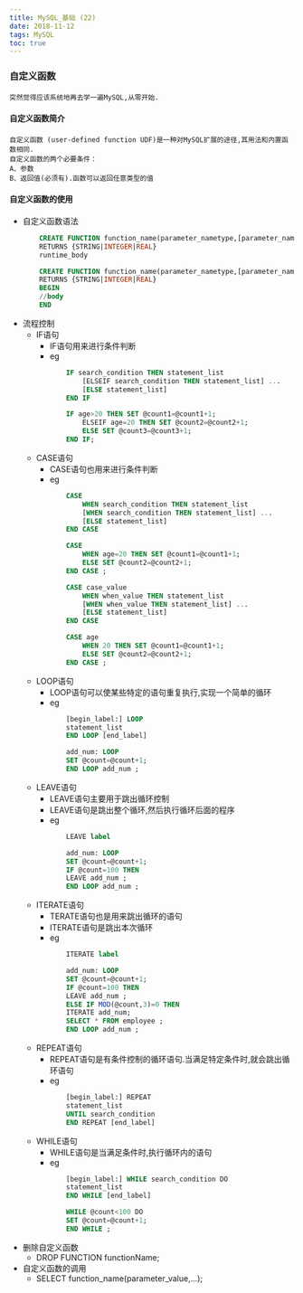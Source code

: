 ```yaml
---
title: MySQL_基础 (22)
date: 2018-11-12
tags: MySQL
toc: true
---
```


### 自定义函数
    突然觉得应该系统地再去学一遍MySQL,从零开始.

<!-- more -->

#### 自定义函数简介
    自定义函数 (user-defined function UDF)是一种对MySQL扩展的途径,其用法和内置函数相同.
    自定义函数的两个必要条件：
    A、参数
    B、返回值(必须有).函数可以返回任意类型的值

#### 自定义函数的使用
- 自定义函数语法
    ```sql
        CREATE FUNCTION function_name(parameter_nametype,[parameter_name type,...])
        RETURNS {STRING|INTEGER|REAL}
        runtime_body

        CREATE FUNCTION function_name(parameter_nametype,[parameter_name type,...])
        RETURNS {STRING|INTEGER|REAL}
        BEGIN
        //body
        END
    ```
- 流程控制
    * IF语句
        * IF语句用来进行条件判断
        * eg
            ```sql
                IF search_condition THEN statement_list 
                    [ELSEIF search_condition THEN statement_list] ... 
                    [ELSE statement_list] 
                END IF 

                IF age>20 THEN SET @count1=@count1+1;  
                    ELSEIF age=20 THEN SET @count2=@count2+1;  
                    ELSE SET @count3=@count3+1;  
                END IF;
            ```
    * CASE语句
        * CASE语句也用来进行条件判断
        * eg
            ```sql
                CASE 
                    WHEN search_condition THEN statement_list 
                    [WHEN search_condition THEN statement_list] ... 
                    [ELSE statement_list] 
                END CASE 

                CASE 
                    WHEN age=20 THEN SET @count1=@count1+1; 
                    ELSE SET @count2=@count2+1; 
                END CASE ; 

                CASE case_value 
                    WHEN when_value THEN statement_list 
                    [WHEN when_value THEN statement_list] ... 
                    [ELSE statement_list] 
                END CASE 

                CASE age 
                    WHEN 20 THEN SET @count1=@count1+1; 
                    ELSE SET @count2=@count2+1; 
                END CASE ; 
            ```
    * LOOP语句
        * LOOP语句可以使某些特定的语句重复执行,实现一个简单的循环
        * eg
            ```sql
                [begin_label:] LOOP 
                statement_list 
                END LOOP [end_label] 

                add_num: LOOP  
                SET @count=@count+1;  
                END LOOP add_num ; 
            ```
    * LEAVE语句
        * LEAVE语句主要用于跳出循环控制
        * LEAVE语句是跳出整个循环,然后执行循环后面的程序
        * eg
            ```sql
                LEAVE label

                add_num: LOOP 
                SET @count=@count+1; 
                IF @count=100 THEN 
                LEAVE add_num ; 
                END LOOP add_num ; 
            ```
    * ITERATE语句
        * TERATE语句也是用来跳出循环的语句
        * ITERATE语句是跳出本次循环
        * eg
            ```sql
                ITERATE label

                add_num: LOOP 
                SET @count=@count+1; 
                IF @count=100 THEN 
                LEAVE add_num ; 
                ELSE IF MOD(@count,3)=0 THEN 
                ITERATE add_num; 
                SELECT * FROM employee ; 
                END LOOP add_num ; 
            ```
    * REPEAT语句
        * REPEAT语句是有条件控制的循环语句.当满足特定条件时,就会跳出循环语句
        * eg
            ```sql
                [begin_label:] REPEAT 
                statement_list 
                UNTIL search_condition 
                END REPEAT [end_label] 
            ```
    * WHILE语句
        * WHILE语句是当满足条件时,执行循环内的语句
        * eg
            ```sql
                [begin_label:] WHILE search_condition DO 
                statement_list 
                END WHILE [end_label] 

                WHILE @count<100 DO 
                SET @count=@count+1; 
                END WHILE ; 
            ```
- 删除自定义函数
    * DROP FUNCTION functionName;
- 自定义函数的调用
    * SELECT function_name(parameter_value,...);

